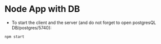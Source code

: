 # Node App with DB

* To start the client and the server (and do not forget to open postgresQL DB/postgres/5740):

```
npm start
```
